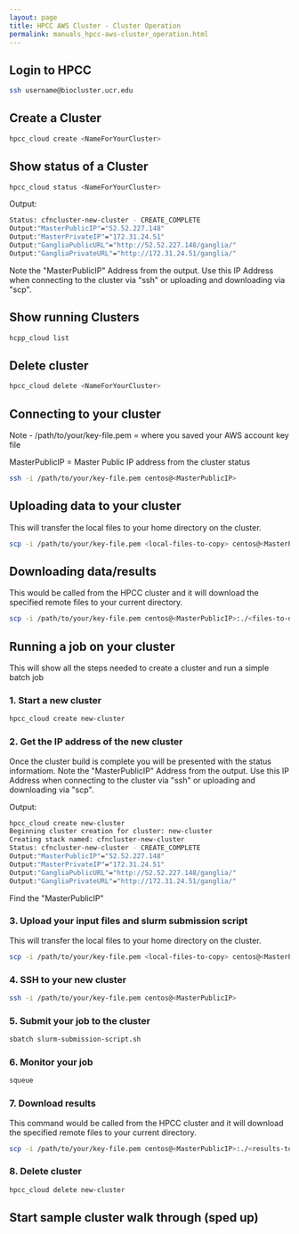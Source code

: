 ```yaml
---
layout: page
title: HPCC AWS Cluster - Cluster Operation
permalink: manuals_hpcc-aws-cluster_operation.html
---
```


## Login to HPCC

```bash
ssh username@biocluster.ucr.edu
```

## Create a Cluster

```bash
hpcc_cloud create <NameForYourCluster>
```

## Show status of a Cluster

```bash
hpcc_cloud status <NameForYourCluster>
```

Output:

```bash
Status: cfncluster-new-cluster - CREATE_COMPLETE                                
Output:"MasterPublicIP"="52.52.227.148"
Output:"MasterPrivateIP"="172.31.24.51"
Output:"GangliaPublicURL"="http://52.52.227.148/ganglia/"
Output:"GangliaPrivateURL"="http://172.31.24.51/ganglia/"
```

Note the "MasterPublicIP" Address from the output.
Use this IP Address when connecting to the cluster via "ssh" or uploading and downloading via "scp".

## Show running Clusters

```bash
hcpp_cloud list
```

## Delete cluster

```bash
hpcc_cloud delete <NameForYourCluster>
```

## Connecting to your cluster

Note - /path/to/your/key-file.pem = where you saved your AWS account key file

MasterPublicIP = Master Public IP address from the cluster status

```bash
ssh -i /path/to/your/key-file.pem centos@<MasterPublicIP>
```

## Uploading data to your cluster

This will transfer the local files to your home directory on the cluster.

```bash
scp -i /path/to/your/key-file.pem <local-files-to-copy> centos@<MasterPublicIP>:.
```

## Downloading data/results

This would be called from the HPCC cluster and it will download the specified remote files to your current directory.

```bash
scp -i /path/to/your/key-file.pem centos@<MasterPublicIP>:./<files-to-download> .
```

## Running a job on your cluster

This will show all the steps needed to create a cluster and run a simple batch job

### 1. Start a new cluster

```bash
hpcc_cloud create new-cluster
```

### 2. Get the IP address of the new cluster

Once the cluster build is complete you will be presented with the status informatiom.
Note the "MasterPublicIP" Address from the output.
Use this IP Address when connecting to the cluster via "ssh" or uploading and downloading via "scp".

Output:

```bash
hpcc_cloud create new-cluster
Beginning cluster creation for cluster: new-cluster
Creating stack named: cfncluster-new-cluster
Status: cfncluster-new-cluster - CREATE_COMPLETE                                
Output:"MasterPublicIP"="52.52.227.148"
Output:"MasterPrivateIP"="172.31.24.51"
Output:"GangliaPublicURL"="http://52.52.227.148/ganglia/"
Output:"GangliaPrivateURL"="http://172.31.24.51/ganglia/"
```
Find the "MasterPublicIP"

### 3. Upload your input files and slurm submission script

This will transfer the local files to your home directory on the cluster.

```bash
scp -i /path/to/your/key-file.pem <local-files-to-copy> centos@<MasterPublicIP>:.
```

### 4. SSH to your new cluster

```bash
ssh -i /path/to/your/key-file.pem centos@<MasterPublicIP>
```

### 5. Submit your job to the cluster

```bash
sbatch slurm-submission-script.sh
```

### 6. Monitor your job

```bash
squeue
```

### 7. Download results

This command would be called from the HPCC cluster and it will download the specified remote files to your current directory.

```bash
scp -i /path/to/your/key-file.pem centos@<MasterPublicIP>:./<results-to-download> .
```

### 8. Delete cluster

```bash
hpcc_cloud delete new-cluster 
```

## Start sample cluster walk through (sped up)

<script src="https://asciinema.org/a/OQsmfBsSPNckfKyNwecBGvzA5.js" id="asciicast-OQsmfBsSPNckfKyNwecBGvzA5" async data-autoplay="false" data-size="small" data-speed="5"></script>
